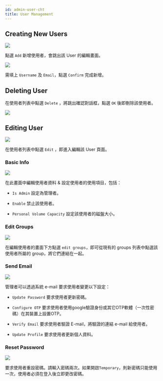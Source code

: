 ```yaml
---
id: admin-user-cht
title: User Management
---
```


## Creating New Users

![](assets/user_6_v26.png)

點選 `Add` 新增使用者，會跳出該 User 的編輯畫面。

![](assets/user_4_v26.png)

需填上 `Username` 及 `Email`，點選 `Confirm` 完成新增。

## Deleting User

在使用者列表中點選 `Delete` ，將跳出確認對話框，點選 `OK` 後即刪除該使用者。

![](assets/actions.png)

## Editing User

![](assets/actions.png)

在使用者列表中點選 `Edit` ，即進入編輯該 User 頁面。

### Basic Info

![](assets/user_5_v26.png)

在此畫面中編輯使用者資料 & 設定使用者的使用項目，包括：

+ `Is Admin` 設定為管理者。

+ `Enable` 禁止該使用者。

+ `Personal Volume Capacity` 設定該使用者的磁盤大小。

### Edit Groups

![](assets/edit_groups.png)

在編輯使用者的畫面下方點選 `edit groups`，即可從現有的 groups 列表中點選該使用者所屬的 group，將它們連結在一起。

### Send Email

![](assets/user_18_v26.png)

管理者可以透過系統 e-mail 要求使用者變更以下設定：

+ `Update Password` 要求使用者更新密碼。

+ `Configure OTP` 要求使用者使用google驗證身份或其它OTP軟體（一次性密碼）在其裝置上設置OTP。

+ `Verify Email` 要求使用者驗證 E-mail，將驗證的連結 e-mail 給使用者。

+ `Update Profile` 要求使用者更新個人資料。

### Reset Password

![](assets/user_19_v26.png)

要求使用者重設密碼。請輸入密碼兩次。如果開啟`Temporary`，則新密碼只能使用一次，使用者必須在登入後立即更改密碼。
